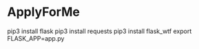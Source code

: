# ApplyForMe 

pip3 install flask
pip3 install requests
pip3 install flask_wtf
export FLASK_APP=app.py
